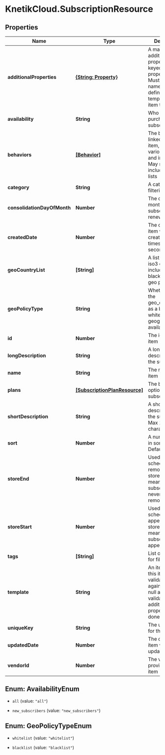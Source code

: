 # KnetikCloud.SubscriptionResource

## Properties
Name | Type | Description | Notes
------------ | ------------- | ------------- | -------------
**additionalProperties** | [**{String: Property}**](Property.md) | A map of item additional properties, keyed on the property name. Must match the names and types defined in the template for this item type. | [optional] 
**availability** | **String** | Who can purchase this subscription | [optional] 
**behaviors** | [**[Behavior]**](Behavior.md) | The behaviors linked to the item, describing various options and interactions. May not be included in item lists | [optional] 
**category** | **String** | A category for filtering items | [optional] 
**consolidationDayOfMonth** | **Number** | The day of the month 1..31 this subscription will renew | [optional] 
**createdDate** | **Number** | The date the item was created, unix timestamp in seconds | [optional] 
**geoCountryList** | **[String]** | A list of country iso3 codes to include in the blacklist/whitelist geo policy | [optional] 
**geoPolicyType** | **String** | Whether to use the geo_country_list as a black list or white list for item geographical availability | [optional] 
**id** | **Number** | The id of the item | [optional] 
**longDescription** | **String** | A long description of the subscription | [optional] 
**name** | **String** | The name of the item | 
**plans** | [**[SubscriptionPlanResource]**](SubscriptionPlanResource.md) | The billing options for this subscription | [optional] 
**shortDescription** | **String** | A short description of the subscription.  Max 255 characters | [optional] 
**sort** | **Number** | A number to use in sorting items.  Default 500 | [optional] 
**storeEnd** | **Number** | Used to schedule removal from store.  Null means the subscription will never be removed | [optional] 
**storeStart** | **Number** | Used to schedule appearance in store.  Null means the subscription will appear now | [optional] 
**tags** | **[String]** | List of tags used for filtering items | [optional] 
**template** | **String** | An item template this item is validated against. May be null and no validation of additional properties will be done. | [optional] 
**uniqueKey** | **String** | The unique key for the item | [optional] 
**updatedDate** | **Number** | The date the item was last updated | [optional] 
**vendorId** | **Number** | The vendor who provides the item | 


<a name="AvailabilityEnum"></a>
## Enum: AvailabilityEnum


* `all` (value: `"all"`)

* `new_subscribers` (value: `"new_subscribers"`)




<a name="GeoPolicyTypeEnum"></a>
## Enum: GeoPolicyTypeEnum


* `whitelist` (value: `"whitelist"`)

* `blacklist` (value: `"blacklist"`)





